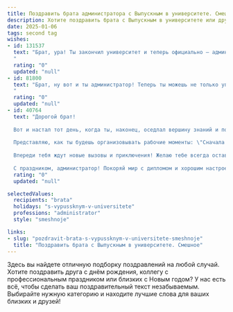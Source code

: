 ```yaml
---
title: Поздравить брата администратора с Выпускным в университете. Смешное
description: Хотите поздравить брата с Выпускным в университете или другим праздником? Наш ИИ создаст незабываемое поздравление, а вы обязательно выделитесь среди других.  
date: 2025-01-06
tags: second tag
wishes:
- id: 131537
  text: "Брат, ура! Ты закончил университет и теперь официально – администратор!  Поздравляю!  Значит, скоро будешь всем указывать, куда ставить стулья, и наконец-то сможешь реализовать свою мечту о королевстве из идеально расставленных папок.  Держись, мир!  А я, как всегда, буду твоим главным (и единственным) подчиненным, требующим кофе и плюшек.  С праздником!
  "
  rating: "0"
  updated: "null"
- id: 81800
  text: "Брат, ну вот и ты администратор! Теперь ты можешь не только управлять своей жизнью, но и жизнью других! 😂  Не забудь, главное - не запутаться в паролях и не забыть, что кнопка \"перезагрузка\" - твой лучший друг! 😜  Поздравляю с прекрасным праздником! 🎉
  "
  rating: "0"
  updated: "null"
- id: 40764
  text: "Дорогой брат!
  
  Вот и настал тот день, когда ты, наконец, оседлал вершину знаний и получил заветный диплом! Поздравляю тебя с выпускным! Теперь ты не просто администратор, а администратор с дипломом – это почти как быть супергероем, только без плаща и с гораздо большею документацией!
  
  Представляю, как ты будешь организовывать рабочие моменты: \"Сначала мы распределяем задачи, потом делаем кофе, а потом - опять распределяем задачи, пока все не соберутся на кофе!\" И помни, что теперь у тебя есть официальное право говорить «Я же администратор, а не волшебник!».
  
  Впереди тебя ждут новые вызовы и приключения! Желаю тебе всегда оставаться на связи (поздравляю, теперь твой главный контакт - это коллеге с кофе) и никогда не терять своего остроумия, даже если кто-то попробует перегрузить твой жесткий диск.
  
  С праздником, администратор! Покоряй мир с дипломом и хорошим настроением!"
  rating: "0"
  updated: "null"

selectedValues:
  recipients: "brata"
  holidays: "s-vypussknym-v-universitete"
  professions: "administrator"
  style: "smeshnoje"

links:
- slug: "pozdravit-brata-s-vypussknym-v-universitete-smeshnoje"
  title: "Поздравить брата с Выпускным в университете. Смешное"
---
```


Здесь вы найдете отличную подборку поздравлений на любой случай.
Хотите поздравить друга с днём рождения, коллегу с профессиональным праздником или близких с Новым годом? У нас есть всё, чтобы сделать ваш поздравительный текст незабываемым. Выбирайте нужную категорию и находите лучшие слова для ваших близких и друзей!
